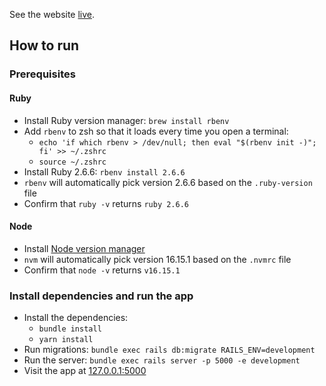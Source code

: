 See the website [live](https://rails-portfolio-wfe5.onrender.com/).

## How to run

### Prerequisites

#### Ruby
- Install Ruby version manager: `brew install rbenv`
- Add `rbenv` to zsh so that it loads every time you open a terminal:
  - `echo 'if which rbenv > /dev/null; then eval "$(rbenv init -)"; fi' >> ~/.zshrc`
  - `source ~/.zshrc`
- Install Ruby 2.6.6: `rbenv install 2.6.6`
- `rbenv` will automatically pick version 2.6.6 based on the `.ruby-version` file
- Confirm that `ruby -v` returns `ruby 2.6.6`

#### Node
- Install [Node version manager](https://github.com/nvm-sh/nvm)
- `nvm` will automatically pick version 16.15.1 based on the `.nvmrc` file
- Confirm that `node -v` returns `v16.15.1`

### Install dependencies and run the app
- Install the dependencies:
  - `bundle install`
  - `yarn install`
- Run migrations: `bundle exec rails db:migrate RAILS_ENV=development`
- Run the server: `bundle exec rails server -p 5000 -e development`
- Visit the app at [127.0.0.1:5000](http://127.0.0.1:5000/)
